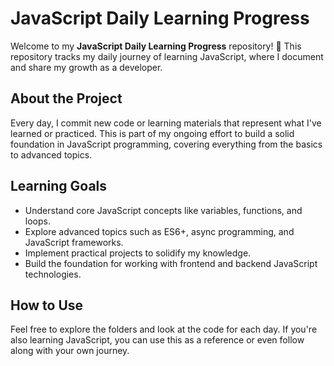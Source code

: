 # JavaScript Daily Learning Progress

Welcome to my **JavaScript Daily Learning Progress** repository! 🚀 This repository tracks my daily journey of learning JavaScript, where I document and share my growth as a developer.

## About the Project

Every day, I commit new code or learning materials that represent what I've learned or practiced. This is part of my ongoing effort to build a solid foundation in JavaScript programming, covering everything from the basics to advanced topics.

## Learning Goals

- Understand core JavaScript concepts like variables, functions, and loops.
- Explore advanced topics such as ES6+, async programming, and JavaScript frameworks.
- Implement practical projects to solidify my knowledge.
- Build the foundation for working with frontend and backend JavaScript technologies.

## How to Use

Feel free to explore the folders and look at the code for each day. If you're also learning JavaScript, you can use this as a reference or even follow along with your own journey.